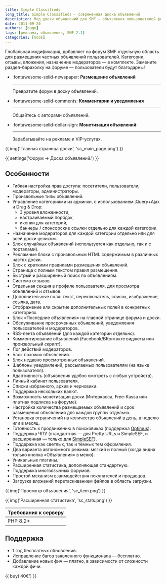 ```yaml
---
title: Simple Classifieds
long_title: Simple Classifieds - современная доска объявлений
description: Мод доски объявлений для SMF — объявления пользователей форума!
date: 2011-09-20
authors: [bugo]
tags: [реклама, объявления, SMF 2.1]
categories: [mods]
---
```


Глобальная модификация, добавляет на форум SMF отдельную область для размещения частных объявлений пользователей. Категории, отзывы, вложения, назначение модераторов — в комплекте. Замените раздел-барахолку на форуме — пользователи будут благодарны!

<!-- more -->

<div class="grid cards" markdown>

  - :fontawesome-solid-newspaper: **Размещение объявлений**

    ---

    Превратите форум в доску объявлений.

  - :fontawesome-solid-comments: **Комментарии и уведомления**

    ---

    Общайтесь с авторами объявлений.

  - :fontawesome-solid-dollar-sign: **Монетизация объявлений**

    ---

    Зарабатывайте на рекламе и VIP-услугах.

</div>

{{ img('Главная страница доски', 'sc_main_page.png') }}

{{ settings('Форум → Доска объявлений.') }}

## Особенности

- Гибкая настройка прав доступа: посетители, пользователи, модераторы, администраторы.
- Произвольные типы объявлений.
- Управление категориями из админки, с использованием jQuery+Ajax и Drag & Drop:
  - 3 уровня вложенности,
  - настраиваемый порядок,
  - иконки для категорий,
  - баннеры / спонсорские ссылки отдельно для каждой категории.
- Назначение модераторов для каждой категории отдельно или для всей доски целиком.
- Блок случайных объявлений (используется как отдельно, так и с порталами).
- Рекламные блоки с произвольным HTML содержимым в различных частях доски.
- Блок с краткими правилами размещения объявлений.
- Страница с полным текстом правил размещения.
- Быстрый и расширенный поиск по объявлениям.
- Система отзывов.
- Отдельная секция в профиле пользователя, для просмотра объявлений и отзывов.
- Дополнительные поля: текст, переключатель, список, изображение, ссылка, дата.
- Отображение или скрытие дополнительных полей в конкретных категориях.
- Блок «Последние объявления» на главной странице форума и доски.
- Обслуживание просроченных объявлений, уведомления пользователей и модераторов.
- RSS-лента объявлений (для каждой категории отдельно).
- Комментирование объявлений (Facebook/ВКонтакте виджеты или произвольный скрипт).
- Лог действий модераторов.
- Блок похожих объявлений.
- Блок недавно просмотренных объявлений.
- Шаблоны уведомлений, рассылаемых пользователям (на языке пользователя).
- Адаптивность (объявления удобно смотреть с любых устройств).
- Личный кабинет пользователя.
- Списки избранного, архив и черновики.
- Поддержка нескольких валют.
- Возможность монетизации доски (Интеркасса, Free-Kassa или платная подписка на форуме).
- Настройка количества размещаемых объявлений и срок размещения объявлений для каждой группы отдельно.
- Установка ограничений на количество объявлений в день, в неделю или в месяц.
- Готовность к продвижению в поисковиках (поддержка [Optimus](/mods/optimus)).
- Поддержка ЧПУ (стандартная — для Pretty URLs и SimpleSEF, и расширенная — только для [SimpleSEF](/reviews/simplesef)).
- Поддержка как светлых, так и тёмных тем оформления.
- Два варианта автономного режима: мягкий и полный (когда видна только кнопка «Объявления» в меню).
- Уникальные плагины.
- Расширенная статистика, дополняющая стандартную.
- Поддержка многоязычных форумов.
- Простой механизм взаимодействия покупателей и продавцов.
- Загрузка вложений перетаскиванием файлов в область загрузки.

{{ img('Просмотр объявления', 'sc_item.png') }}

{{ img('Расширенная статистика', 'sc_stats.png') }}

| Требования к серверу |
| -------------------- |
| PHP 8.2+             |

## Поддержка

- 1 год бесплатных обновлений.
- Исправление багов заявленного функционала — бесплатно.
- Добавление новых фич — платно, в зависимости от сложности каждой фичи.

{{ buy('40€') }}
